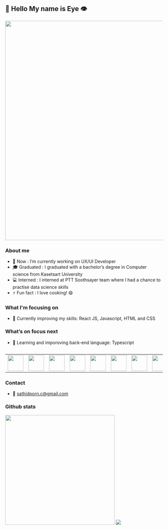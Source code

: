 ## 👋 Hello My name is Eye 👁️


<img src="https://creazilla-store.fra1.digitaloceanspaces.com/cliparts/79332/coding-clipart-md.png" width="700">


<!-- **stpeyyee/stpeyyee** is a ✨ _special_ ✨ repository because its `README.md` (this file) appears on your GitHub profile.

Here are some ideas to get you started: -->

### About me

- 🌱 Now : I’m currently working on UX/UI Developer 
- 🎓 Graduated : I graduated with a bachelor’s degree in Computer science from Kasetsart University
- 💻 Interned : I interned at PTT Soothsayer team where I had a chance to practise data science skills
- ⚡ Fun fact :  I love cooking! 😄
<!-- - 👯 I’m looking to collaborate on ...
- 🤔 I’m looking for help with ...
- 💬 Ask me about ...
- 📫 How to reach me: ...
- 😄 Pronouns: ...

 -->
 
 ### What I'm focusing on
 - 📍 Currently improving my skills: React JS, Javascript, HTML and CSS

 ### What’s on focus next
 - 📍 Learning and imporoving back-end language: Typescript

##

<table style="width:100%">
  <tr>
    <td><img src="https://cdn.jsdelivr.net/gh/devicons/devicon/icons/javascript/javascript-original.svg" width="50"/></td>
    <td><img src="https://cdn.jsdelivr.net/gh/devicons/devicon/icons/html5/html5-original.svg" width="50"/></td>
    <td><img src="https://cdn.jsdelivr.net/gh/devicons/devicon/icons/css3/css3-original.svg" width="50"/></td>
    <td><img src="https://cdn.jsdelivr.net/gh/devicons/devicon/icons/react/react-original.svg" width="50"/></td>
    <td><img src="https://cdn.jsdelivr.net/gh/devicons/devicon/icons/github/github-original.svg" width="50"/></td>
    <td><img src="https://cdn.jsdelivr.net/gh/devicons/devicon/icons/git/git-original.svg" width="50"/></td>
    <td><img src="https://cdn.jsdelivr.net/gh/devicons/devicon/icons/visualstudio/visualstudio-plain.svg" width="50"/></td>
    <td><img src="https://cdn.jsdelivr.net/gh/devicons/devicon/icons/python/python-original.svg" width="50"/></td>
  </tr>
</table>

 ### Contact 
 
 - 📧 sathidporn.c@gmail.com


### Github stats
<img src="https://github-readme-stats.vercel.app/api?username=stpeyyee&show_icons=true&theme=radical" width="350"/>
<img src="https://komarev.com/ghpvc/?username=stpeyyee&color=green"/>


 

